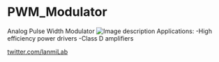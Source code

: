 # PWM_Modulator
Analog Pulse Width Modulator
![Image description](https://github.com/microhelios/PWM_Modulator/blob/master/MicroHelios_PWM_Modulator.jpg)
Applications:
-High efficiency power drivers
-Class D amplifiers

<a href="twitter.com/lanmiLab">twitter.com/lanmiLab</a>
